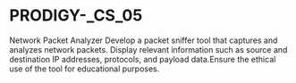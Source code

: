 # PRODIGY-_CS_05
Network Packet Analyzer
Develop a packet sniffer tool that captures and analyzes network packets. Display relevant information such as source and destination IP addresses, protocols, and payload data.Ensure the ethical use of the tool for educational purposes.
